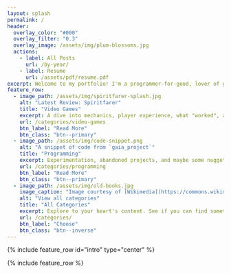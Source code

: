 ```yaml
---
layout: splash
permalink: /
header:
  overlay_color: "#000"
  overlay_filter: "0.3"
  overlay_image: /assets/img/plum-blossoms.jpg
  actions:
    - label: All Posts
      url: /by-year/
    - label: Resume
      url: /assets/pdf/resume.pdf
excerpt: Welcome to my portfolio! I'm a programmer-for-good, lover of games, and write random blog posts in my spare time.
feature_row:
  - image_path: /assets/img/spiritfarer-splash.jpg
    alt: "Latest Review: Spiritfarer"
    title: "Video Games"
    excerpt: A dive into mechanics, player experience, what "worked", and what didn't.
    url: /categories/video-games
    btn_label: "Read More"
    btn_class: "btn--primary"
  - image_path: /assets/img/code-snippet.png
    alt: "A snippet of code from `gaia_project`"
    title: "Programming"
    excerpt: Experimentation, abandoned projects, and maybe some nuggets to learn from.
    url: /categories/programming
    btn_label: "Read More"
    btn_class: "btn--primary"
  - image_path: /assets/img/old-books.jpg
    image_caption: "Image courtesy of [Wikimedia](https://commons.wikimedia.org/wiki/File:Old_books_by_bionicteaching.jpg)"
    alt: "View all categories"
    title: "All Categories"
    excerpt: Explore to your heart's content. See if you can find something interesting.
    url: /categories/
    btn_label: "Choose"
    btn_class: "btn--inverse"
---
```


{% include feature_row id="intro" type="center" %}

{% include feature_row %}
